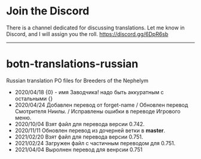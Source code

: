 # Join the Discord
There is a channel dedicated for discussing translations. Let me know in Discord, and I will assign you the roll.
https://discord.gg/6DpR6sb

--------------------------------
# botn-translations-russian
Russian translation PO files for Breeders of the Nephelym
* 2020/04/18 {0} - имя Заводчика! надо быть аккуратным с остальными {}
* 2020/04/24 Добавлен перевод от forget-name / Обновлен перевод Смотрителя Ниилы. / Исправлены ошибки в переводе Игрового меню.
* 2020/10/04 Взят файл для перевода версии 0.742.
* 2020/11/11 Обновлен перевод из дочерней ветки в **master**.
* 2021/02/20 Взят файл для перевода версии 0.751.
* 2021/02/24 Загружен файл с частичным переводом для 0.751.
* 2021/04/04 Выролнен перевод для венрсии 0.751
